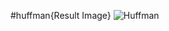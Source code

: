 #huffman{Result Image}
![Huffman](https://github.com/user-attachments/assets/d6032368-730c-48ae-a9bb-7f24832f3715)
